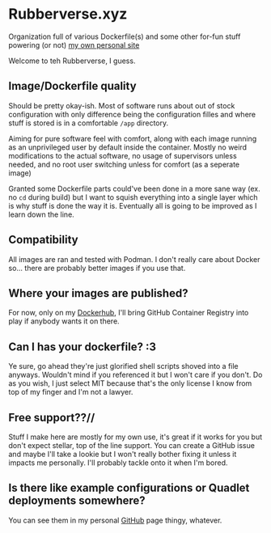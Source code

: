 # Rubberverse.xyz

Organization full of various Dockerfile(s) and some other for-fun stuff powering (or not) [my own personal site](https://rubberverse.xyz)

Welcome to teh Rubberverse, I guess.

## Image/Dockerfile quality

Should be pretty okay-ish. Most of software runs about out of stock configuration with only difference being the configuration filles and where stuff is stored is in a comfortable `/app` directory.

Aiming for pure software feel with comfort, along with each image running as an unprivileged user by default inside the container. Mostly no weird modifications to the actual software, no usage of supervisors unless needed, and no root user switching unless for comfort (as a seperate image)

Granted some Dockerfile parts could've been done in a more sane way (ex. no `cd` during build) but I want to squish everything into a single layer which is why stuff is done the way it is. Eventually all is going to be improved as I learn down the line.

## Compatibility

All images are ran and tested with Podman. I don't really care about Docker so... there are probably better images if you use that.

## Where your images are published?

For now, only on my [Dockerhub](https://hub.docker.com/repositories/mrrubberducky), I'll bring GitHub Container Registry into play if anybody wants it on there.

## Can I has your dockerfile? :3

Ye sure, go ahead they're just glorified shell scripts shoved into a file anyways. Wouldn't mind if you referenced it but I won't care if you don't. Do as you wish, I just select MIT because that's the only license I know from top of my finger and I'm not a lawyer.

## Free support??//

Stuff I make here are mostly for my own use, it's great if it works for you but don't expect stellar, top of the line support. You can create a GitHub issue and maybe I'll take a lookie but I won't really bother fixing it unless it impacts me personally. I'll probably tackle onto it when I'm bored.

## Is there like example configurations or Quadlet deployments somewhere?

You can see them in my personal [GitHub](https://github.com/MrRubberDucky/rubberverse.xyz) page thingy, whatever.
